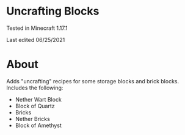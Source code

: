 # Uncrafting Blocks

Tested in Minecraft 1.17.1

Last edited 06/25/2021

# About

Adds "uncrafting" recipes for some storage blocks and brick blocks.  Includes the following:

 * Nether Wart Block
 * Block of Quartz
 * Bricks
 * Nether Bricks
 * Block of Amethyst
 